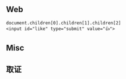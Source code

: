 ## Web
```
document.children[0].children[1].children[2]
<input id="like" type="submit" value="👍">

```
## Misc

## 取证